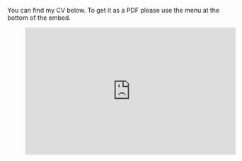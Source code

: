 You can find my CV below. To get it as a PDF please use the menu at the bottom of the embed.

<figure class="iframe-wrapper"><iframe src="https://onedrive.live.com/embed?cid=2200492C755BF71B&resid=2200492C755BF71B%21191307&authkey=AO9XYa55Ey9iYsY&em=2" width="476" height="288" frameborder="0" scrolling="no"></iframe></figure>

